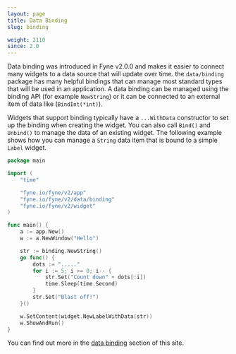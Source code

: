 ```yaml
---
layout: page
title: Data Binding
slug: binding

weight: 2110
since: 2.0
---
```


Data binding was introduced in Fyne v2.0.0 and makes it easier to connect
many widgets to a data source that will update over time.
the `data/binding` package has many helpful bindings that can manage most standard
types that will be used in an application.
A data binding can be managed using the binding API (for example `NewString`)
or it can be connected to an external item of data like (`BindInt(*int)`).

Widgets that support binding typically have a `...WithData` constructor to
set up the binding when creating the widget. You can also call `Bind()` and
`Unbind()` to manage the data of an existing widget.
The following example shows how you can manage a `String` data item that
is bound to a simple `Label` widget.

```go
package main

import (
	"time"

	"fyne.io/fyne/v2/app"
	"fyne.io/fyne/v2/data/binding"
	"fyne.io/fyne/v2/widget"
)

func main() {
	a := app.New()
	w := a.NewWindow("Hello")

	str := binding.NewString()
	go func() {
		dots := "....."
		for i := 5; i >= 0; i-- {
			str.Set("Count down" + dots[:i])
			time.Sleep(time.Second)
		}
		str.Set("Blast off!")
	}()

	w.SetContent(widget.NewLabelWithData(str))
	w.ShowAndRun()
}
```

You can find out more in the [data binding](/binding/) section of this site.

